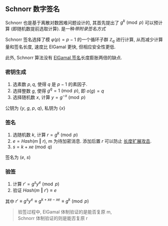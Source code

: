 ## Schnorr 数字签名

Schnorr 也是基于离散对数困难问题设计的, 其首先提出了 $g^{k}\pmod p$ 可以预计算 (即随机数提前选取计算). 是一种*带附录签名方式*

Schnorr 签名选择了模 $\varphi(p)=p-1$ 的一个循环子群 $\mathbb{Z}_{q}$ 进行计算, 从而减少计算量和签名长度, 速度比 ElGamal 更快, 但相应安全性更低. 

此外, Schnorr 算法没有 [ElGamal 签名](../ElGamal.md)长度膨胀两倍的缺点.

### 密钥生成

1. 选素数 $p, q$, 使得 $q$ 是 $p-1$ 的素因子.
2. 选择整数 $g$, 使得 $g^{q}=1\pmod p$, 即 $o(g)= q$
3. 选择随机数 $x$, 计算 $y=g^{-x}\pmod p$

公钥为 $\{y,\ g,\ p,\ q\}$, 私钥为 $\{x\}$

### 签名

1. 选随机数 $k$, 计算 $r=g^{k}\pmod p$
2. $e=Hash(m\ \Vert\ r)$, m 为待加密消息. 添加后置 $r$ 可以防止 [长度扩展攻击](../../消息摘要/MD%20结构/长度扩展攻击.md).
3. $s=k+xe\pmod q$

签名为 $(e,\ s)$

### 验签

1. 计算 $r'=g^{s}y^{e}\pmod p$
2. 验证 $Hash(m\ \Vert\ r')\equiv e$

其中 $r'\equiv g^{s}y^{e}\equiv g^{k+xe-xe}\equiv g^{k}\pmod p$

> 验签过程中, ElGamal 体制验证的是能否复原 m,  
> Schnorr 体制验证的则是能否复原 r
